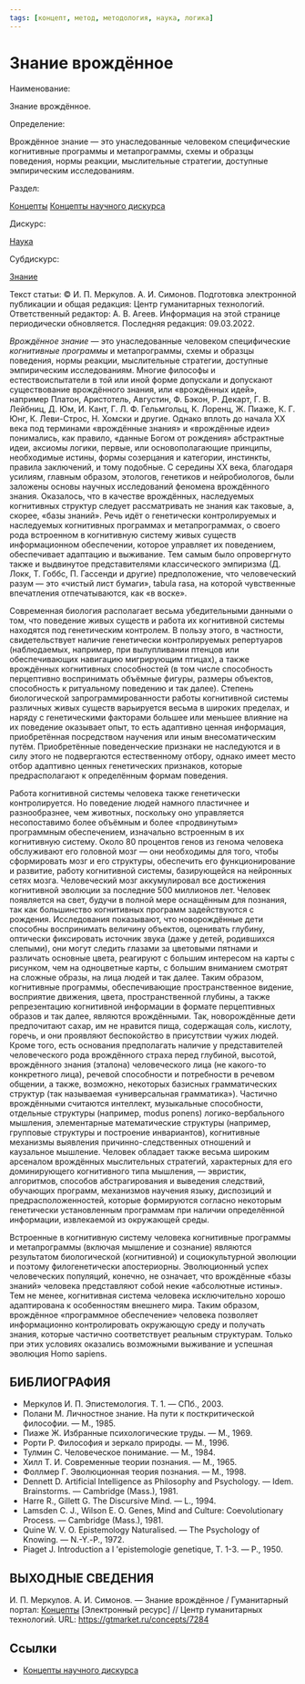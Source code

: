 ```yaml
---
tags: [концепт, метод, методология, наука, логика]
---
```

# Знание врождённое

Наименование:

Знание врождённое.

Определение:

Врождённое знание — это унаследованные человеком специфические когнитивные программы и метапрограммы, схемы и образцы поведения, нормы реакции, мыслительные стратегии, доступные эмпирическим исследованиям.

Раздел:

[Концепты](https://gtmarket.ru/concepts/)  [Концепты научного дискурса](https://gtmarket.ru/concepts/scientific-concepts)

Дискурс:

[Наука](https://gtmarket.ru/concepts/6860)

Субдискурс:

[Знание](https://gtmarket.ru/concepts/7283)

Текст статьи: © И. П. Меркулов. А. И. Симонов. Подготовка электронной публикации и общая редакция: Центр гуманитарных технологий. Ответственный редактор: А. В. Агеев. Информация на этой странице периодически обновляется. Последняя редакция: 09.03.2022.

_Врождённое знание_ — это унаследованные человеком специфические _когнитивные программы_ и метапрограммы, схемы и образцы поведения, нормы реакции, мыслительные стратегии, доступные эмпирическим исследованиям. Многие философы и естествоиспытатели в той или иной форме допускали и допускают существование врождённого знания, или «врождённых идей», например Платон, Аристотель, Августин, Ф. Бэкон, Р. Декарт, Г. В. Лейбниц, Д. Юм, И. Кант, Г. Л. Ф. Гельмгольц, К. Лоренц, Ж. Пиаже, К. Г. Юнг, К. Леви-Строс, Н. Хомски и другие. Однако вплоть до начала XX века под терминами «врождённые знания» и «врождённые идеи» понимались, как правило, «данные Богом от рождения» абстрактные идеи, аксиомы логики, первые, или основополагающие принципы, необходимые истины, формы созерцания и категории, инстинкты, правила заключений, и тому подобные. С середины XX века, благодаря усилиям, главным образом, этологов, генетиков и нейробиологов, были заложены основы научных исследований феномена врождённого знания. Оказалось, что в качестве врождённых, наследуемых когнитивных структур следует рассматривать не знания как таковые, а, скорее, «базы знаний». Речь идёт о генетически контролируемых и наследуемых когнитивных программах и метапрограммах, о своего рода встроенном в когнитивную систему живых существ информационном обеспечении, которое управляет их поведением, обеспечивает адаптацию и выживание. Тем самым было опровергнуто также и выдвинутое представителями классического эмпиризма (Д. Локк, Т. Гоббс, П. Гассенди и другие) предположение, что человеческий разум — это «чистый лист бумаги», tabula rasa, на которой чувственные впечатления отпечатываются, как «в воске».

Современная биология располагает весьма убедительными данными о том, что поведение живых существ и работа их когнитивной системы находятся под генетическим контролем. В пользу этого, в частности, свидетельствует наличие генетически контролируемых репертуаров (наблюдаемых, например, при вылупливании птенцов или обеспечивающих навигацию мигрирующим птицах), а также врождённых когнитивных способностей (в том числе способность перцептивно воспринимать объёмные фигуры, размеры объектов, способность к ритуальному поведению и так далее). Степень биологической запрограммированности работы когнитивной системы различных живых существ варьируется весьма в широких пределах, и наряду с генетическими факторами большее или меньшее влияние на их поведение оказывает опыт, то есть адаптивно ценная информация, приобретённая посредством научения или иным внесоматическим путём. Приобретённые поведенческие признаки не наследуются и в силу этого не подвергаются естественному отбору, однако имеет место отбор адаптивно ценных генетических признаков, которые предрасполагают к определённым формам поведения.

Работа когнитивной системы человека также генетически контролируется. Но поведение людей намного пластичнее и разнообразнее, чем животных, поскольку оно управляется несопоставимо более объёмным и более «продвинутым» программным обеспечением, изначально встроенным в их когнитивную систему. Около 80 процентов генов из генома человека обслуживают его головной мозг — они необходимы для того, чтобы сформировать мозг и его структуры, обеспечить его функционирование и развитие, работу когнитивной системы, базирующейся на нейронных сетях мозга. Человеческий мозг аккумулировал все достижения когнитивной эволюции за последние 500 миллионов лет. Человек появляется на свет, будучи в полной мере оснащённым для познания, так как большинство когнитивных программ задействуются с рождения. Исследования показывают, что новорождённые дети способны воспринимать величину объектов, оценивать глубину, оптически фиксировать источник звука (даже у детей, родившихся слепыми), они могут следить глазами за цветовыми пятнами и различать основные цвета, реагируют с большим интересом на карты с рисунком, чем на одноцветные карты, с большим вниманием смотрят на сложные образы, на лица людей и так далее. Таким образом, когнитивные программы, обеспечивающие пространственное видение, восприятие движения, цвета, пространственной глубины, а также репрезентацию когнитивной информации в формате перцептивных образов и так далее, являются врождёнными. Так, новорождённые дети предпочитают сахар, им не нравится пища, содержащая соль, кислоту, горечь, и они проявляют беспокойство в присутствии чужих людей. Кроме того, есть основания предполагать наличие у представителей человеческого рода врождённого страха перед глубиной, высотой, врождённого знания (эталона) человеческого лица (не какого-то конкретного лица), речевой способности и потребности в речевом общении, а также, возможно, некоторых базисных грамматических структур (так называемая «универсальная грамматика»). Частично врождёнными считаются интеллект, музыкальные способности, отдельные структуры (например, modus ponens) логико-вербального мышления, элементарные математические структуры (например, групповые структуры и построение инвариантов), когнитивные механизмы выявления причинно-следственных отношений и каузальное мышление. Человек обладает также весьма широким арсеналом врождённых мыслительных стратегий, характерных для его доминирующего когнитивного типа мышления, — эвристик, алгоритмов, способов абстрагирования и выведения следствий, обучающих программ, механизмов научения языку, диспозиций и предрасположенностей, которые формируются согласно некоторым генетически установленным программам при наличии определённой информации, извлекаемой из окружающей среды.

Встроенные в когнитивную систему человека когнитивные программы и метапрограммы (включая мышление и сознание) являются результатом биологической (когнитивной) и социокультурной эволюции и поэтому филогенетически апостериорны. Эволюционный успех человеческих популяций, конечно, не означает, что врождённые «базы знаний» человека представляют собой некие «абсолютные истины». Тем не менее, когнитивная система человека исключительно хорошо адаптирована к особенностям внешнего мира. Таким образом, врождённое «программное обеспечение» человека позволяет информационно контролировать окружающую среду и получать знания, которые частично соответствует реальным структурам. Только при этих условиях оказались возможными выживание и успешная эволюция Homo sapiens.

## БИБЛИОГРАФИЯ

- Меркулов И. П. Эпистемология. Т. 1. — СПб., 2003.
- Полани М. Личностное знание. На пути к посткритической философии. — М., 1985.
- Пиаже Ж. Избранные психологические труды. — М., 1969.
- Рорти Р. Философия и зеркало природы. — М., 1996.
- Тулмин С. Человеческое понимание. — М., 1984.
- Хилл Т. И. Современные теории познания. — М., 1965.
- Фоллмер Г. Эволюционная теория познания. — М., 1998.
- Dennett D. Artificial Intelligence as Philosophy and Psychology. — Idem. Brainstorms. — Cambridge (Mass.), 1981.
- Harre R., Gillett G. The Discursive Mind. — L., 1994.
- Lamsden C. J., Wilson E. O. Genes, Mind and Culture: Coevolutionary Process. — Cambridge (Mass.), 1981.
- Quine W. V. O. Epistemology Naturalised. — The Psychology of Knowing. — Ν.-Υ.-P., 1972.
- Piaget J. Introduction a l 'epistemologie genetique, T. 1-3. — P., 1950.

## ВЫХОДНЫЕ СВЕДЕНИЯ

И. П. Меркулов. А. И. Симонов. — Знание врождённое / Гуманитарный портал: [Концепты](https://gtmarket.ru/concepts/) [Электронный ресурс] // Центр гуманитарных технологий. URL: <https://gtmarket.ru/concepts/7284>

## Ссылки

- [Концепты научного дискурса](Концепты%20научного%20дискурса.md)
